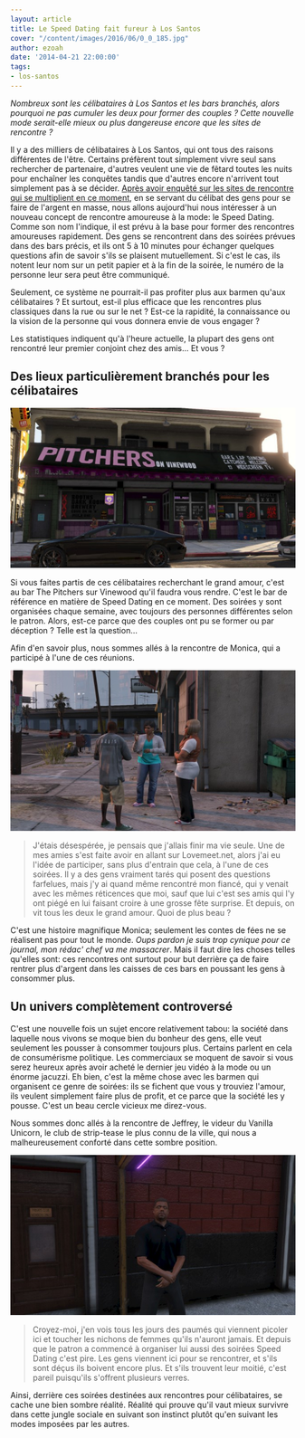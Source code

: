 ```yaml
---
layout: article
title: Le Speed Dating fait fureur à Los Santos
cover: "/content/images/2016/06/0_0_185.jpg"
author: ezoah
date: '2014-04-21 22:00:00'
tags:
- los-santos
---
```


_Nombreux sont les célibataires à Los Santos et les bars branchés, alors pourquoi ne pas cumuler les deux pour former des couples ? Cette nouvelle mode serait-elle mieux ou plus dangereuse encore que les sites de rencontre ?_

Il y a des milliers de célibataires à Los Santos, qui ont tous des raisons différentes de l'être. Certains préfèrent tout simplement vivre seul sans rechercher de partenaire, d'autres veulent une vie de fêtard toutes les nuits pour enchaîner les conquêtes tandis que d'autres encore n'arrivent tout simplement pas à se décider. [Après avoir enquêté sur les sites de rencontre qui se multiplient en ce moment](/2014/01/27/lamour-sur-internet---mythe-ou-arnaque---/), en se servant du célibat des gens pour se faire de l'argent en masse, nous allons aujourd'hui nous intéresser à un nouveau concept de rencontre amoureuse à la mode: le Speed Dating. Comme son nom l'indique, il est prévu à la base pour former des rencontres amoureuses rapidement. Des gens se rencontrent dans des soirées prévues dans des bars précis, et ils ont 5 à 10 minutes pour échanger quelques questions afin de savoir s'ils se plaisent mutuellement. Si c'est le cas, ils notent leur nom sur un petit papier et à la fin de la soirée, le numéro de la personne leur sera peut être communiqué.

Seulement, ce système ne pourrait-il pas profiter plus aux barmen qu'aux célibataires ? Et surtout, est-il plus efficace que les rencontres plus classiques dans la rue ou sur le net ? Est-ce la rapidité, la connaissance ou la vision de la personne qui vous donnera envie de vous engager ?

Les statistiques indiquent qu'à l'heure actuelle, la plupart des gens ont rencontré leur premier conjoint chez des amis... Et vous ?

## Des lieux particulièrement branchés pour les célibataires

![](/content/images/2016/06/0_0_185.jpg)

Si vous faites partis de ces célibataires recherchant le grand amour, c'est au bar The Pitchers sur Vinewood qu'il faudra vous rendre. C'est le bar de référence en matière de Speed Dating en ce moment. Des soirées y sont organisées chaque semaine, avec toujours des personnes différentes selon le patron. Alors, est-ce parce que des couples ont pu se former ou par déception ? Telle est la question...

Afin d'en savoir plus, nous sommes allés à la rencontre de Monica, qui a participé à l'une de ces réunions.

![](/content/images/2016/06/0_0_187.jpg)

> J'étais désespérée, je pensais que j'allais finir ma vie seule. Une de mes amies s'est faite avoir en allant sur Lovemeet.net, alors j'ai eu l'idée de participer, sans plus d'entrain que cela, à l'une de ces soirées. Il y a des gens vraiment tarés qui posent des questions farfelues, mais j'y ai quand même rencontré mon fiancé, qui y venait avec les mêmes réticences que moi, sauf que lui c'est ses amis qui l'y ont piégé en lui faisant croire à une grosse fête surprise. Et depuis, on vit tous les deux le grand amour. Quoi de plus beau ?

C'est une histoire magnifique Monica; seulement les contes de fées ne se réalisent pas pour tout le monde. _Oups pardon je suis trop cynique pour ce journal, mon rédac' chef va me massacrer_. Mais il faut dire les choses telles qu'elles sont: ces rencontres ont surtout pour but derrière ça de faire rentrer plus d'argent dans les caisses de ces bars en poussant les gens à consommer plus.

## Un univers complètement controversé

C'est une nouvelle fois un sujet encore relativement tabou: la société dans laquelle nous vivons se moque bien du bonheur des gens, elle veut seulement les pousser à consommer toujours plus. Certains parlent en cela de consumérisme politique. Les commerciaux se moquent de savoir si vous serez heureux après avoir acheté le dernier jeu vidéo à la mode ou un énorme jacuzzi. Eh bien, c'est la même chose avec les barmen qui organisent ce genre de soirées: ils se fichent que vous y trouviez l'amour, ils veulent simplement faire plus de profit, et ce parce que la société les y pousse. C'est un beau cercle vicieux me direz-vous.

Nous sommes donc allés à la rencontre de Jeffrey, le videur du Vanilla Unicorn, le club de strip-tease le plus connu de la ville, qui nous a malheureusement conforté dans cette sombre position.

![](/content/images/2016/06/0_0_188.jpg)

> Croyez-moi, j'en vois tous les jours des paumés qui viennent picoler ici et toucher les nichons de femmes qu'ils n'auront jamais. Et depuis que le patron a commencé à organiser lui aussi des soirées Speed Dating c'est pire. Les gens viennent ici pour se rencontrer, et s'ils sont déçus ils boivent encore plus. Et s'ils trouvent leur moitié, c'est pareil puisqu'ils s'offrent plusieurs verres.

Ainsi, derrière ces soirées destinées aux rencontres pour célibataires, se cache une bien sombre réalité. Réalité qui prouve qu'il vaut mieux survivre dans cette jungle sociale en suivant son instinct plutôt qu'en suivant les modes imposées par les autres.